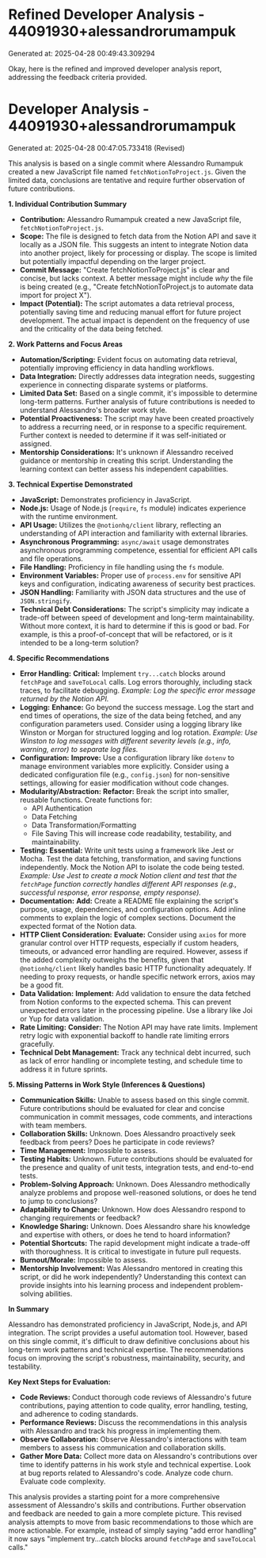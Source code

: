 # Refined Developer Analysis - 44091930+alessandrorumampuk
Generated at: 2025-04-28 00:49:43.309294

Okay, here is the refined and improved developer analysis report, addressing the feedback criteria provided.

# Developer Analysis - 44091930+alessandrorumampuk
Generated at: 2025-04-28 00:47:05.733418 (Revised)

This analysis is based on a single commit where Alessandro Rumampuk created a new JavaScript file named `fetchNotionToProject.js`. Given the limited data, conclusions are tentative and require further observation of future contributions.

**1. Individual Contribution Summary**

*   **Contribution:** Alessandro Rumampuk created a new JavaScript file, `fetchNotionToProject.js`.
*   **Scope:** The file is designed to fetch data from the Notion API and save it locally as a JSON file. This suggests an intent to integrate Notion data into another project, likely for processing or display. The scope is limited but potentially impactful depending on the larger project.
*   **Commit Message:** "Create fetchNotionToProject.js" is clear and concise, but lacks context. A better message might include *why* the file is being created (e.g., "Create fetchNotionToProject.js to automate data import for project X").
*   **Impact (Potential):** The script automates a data retrieval process, potentially saving time and reducing manual effort for future project development. The actual impact is dependent on the frequency of use and the criticality of the data being fetched.

**2. Work Patterns and Focus Areas**

*   **Automation/Scripting:** Evident focus on automating data retrieval, potentially improving efficiency in data handling workflows.
*   **Data Integration:**  Directly addresses data integration needs, suggesting experience in connecting disparate systems or platforms.
*   **Limited Data Set:**  Based on a single commit, it's impossible to determine long-term patterns. Further analysis of future contributions is needed to understand Alessandro's broader work style.
*   **Potential Proactiveness:** The script may have been created proactively to address a recurring need, or in response to a specific requirement. Further context is needed to determine if it was self-initiated or assigned.
*   **Mentorship Considerations:** It's unknown if Alessandro received guidance or mentorship in creating this script. Understanding the learning context can better assess his independent capabilities.

**3. Technical Expertise Demonstrated**

*   **JavaScript:** Demonstrates proficiency in JavaScript.
*   **Node.js:**  Usage of Node.js (`require`, `fs` module) indicates experience with the runtime environment.
*   **API Usage:**  Utilizes the `@notionhq/client` library, reflecting an understanding of API interaction and familiarity with external libraries.
*   **Asynchronous Programming:**  `async/await` usage demonstrates asynchronous programming competence, essential for efficient API calls and file operations.
*   **File Handling:**  Proficiency in file handling using the `fs` module.
*   **Environment Variables:**  Proper use of `process.env` for sensitive API keys and configuration, indicating awareness of security best practices.
*   **JSON Handling:**  Familiarity with JSON data structures and the use of `JSON.stringify`.
*   **Technical Debt Considerations:**  The script's simplicity may indicate a trade-off between speed of development and long-term maintainability. Without more context, it is hard to determine if this is good or bad.  For example, is this a proof-of-concept that will be refactored, or is it intended to be a long-term solution?

**4. Specific Recommendations**

*   **Error Handling:**  **Critical:** Implement `try...catch` blocks around `fetchPage` and `saveToLocal` calls. Log errors thoroughly, including stack traces, to facilitate debugging. _Example: Log the specific error message returned by the Notion API._
*   **Logging:**  **Enhance:** Go beyond the success message. Log the start and end times of operations, the size of the data being fetched, and any configuration parameters used. Consider using a logging library like Winston or Morgan for structured logging and log rotation. _Example: Use Winston to log messages with different severity levels (e.g., info, warning, error) to separate log files._
*   **Configuration:**  **Improve:** Use a configuration library like `dotenv` to manage environment variables more explicitly. Consider using a dedicated configuration file (e.g., `config.json`) for non-sensitive settings, allowing for easier modification without code changes.
*   **Modularity/Abstraction:**  **Refactor:**  Break the script into smaller, reusable functions.  Create functions for:
    *   API Authentication
    *   Data Fetching
    *   Data Transformation/Formatting
    *   File Saving
    This will increase code readability, testability, and maintainability.
*   **Testing:**  **Essential:**  Write unit tests using a framework like Jest or Mocha. Test the data fetching, transformation, and saving functions independently. Mock the Notion API to isolate the code being tested. _Example: Use Jest to create a mock Notion client and test that the `fetchPage` function correctly handles different API responses (e.g., successful response, error response, empty response)._
*   **Documentation:**  **Add:** Create a README file explaining the script's purpose, usage, dependencies, and configuration options. Add inline comments to explain the logic of complex sections.  Document the expected format of the Notion data.
*   **HTTP Client Consideration:**  **Evaluate:** Consider using `axios` for more granular control over HTTP requests, especially if custom headers, timeouts, or advanced error handling are required. However, assess if the added complexity outweighs the benefits, given that `@notionhq/client` likely handles basic HTTP functionality adequately.  If needing to proxy requests, or handle specific network errors, axios may be a good fit.
*   **Data Validation:**  **Implement:** Add validation to ensure the data fetched from Notion conforms to the expected schema. This can prevent unexpected errors later in the processing pipeline. Use a library like Joi or Yup for data validation.
*   **Rate Limiting:** **Consider:** The Notion API may have rate limits. Implement retry logic with exponential backoff to handle rate limiting errors gracefully.
*   **Technical Debt Management:** Track any technical debt incurred, such as lack of error handling or incomplete testing, and schedule time to address it in future sprints.

**5. Missing Patterns in Work Style (Inferences & Questions)**

*   **Communication Skills:** Unable to assess based on this single commit. Future contributions should be evaluated for clear and concise communication in commit messages, code comments, and interactions with team members.
*   **Collaboration Skills:** Unknown. Does Alessandro proactively seek feedback from peers?  Does he participate in code reviews?
*   **Time Management:**  Impossible to assess.
*   **Testing Habits:** Unknown. Future contributions should be evaluated for the presence and quality of unit tests, integration tests, and end-to-end tests.
*   **Problem-Solving Approach:** Unknown. Does Alessandro methodically analyze problems and propose well-reasoned solutions, or does he tend to jump to conclusions?
*   **Adaptability to Change:** Unknown. How does Alessandro respond to changing requirements or feedback?
*   **Knowledge Sharing:** Unknown. Does Alessandro share his knowledge and expertise with others, or does he tend to hoard information?
*   **Potential Shortcuts:** The rapid development might indicate a trade-off with thoroughness. It is critical to investigate in future pull requests.
*   **Burnout/Morale:** Impossible to assess.
*   **Mentorship Involvement:** Was Alessandro mentored in creating this script, or did he work independently? Understanding this context can provide insights into his learning process and independent problem-solving abilities.

**In Summary**

Alessandro has demonstrated proficiency in JavaScript, Node.js, and API integration. The script provides a useful automation tool. However, based on this single commit, it's difficult to draw definitive conclusions about his long-term work patterns and technical expertise. The recommendations focus on improving the script's robustness, maintainability, security, and testability.

**Key Next Steps for Evaluation:**

*   **Code Reviews:** Conduct thorough code reviews of Alessandro's future contributions, paying attention to code quality, error handling, testing, and adherence to coding standards.
*   **Performance Reviews:** Discuss the recommendations in this analysis with Alessandro and track his progress in implementing them.
*   **Observe Collaboration:** Observe Alessandro's interactions with team members to assess his communication and collaboration skills.
*   **Gather More Data:** Collect more data on Alessandro's contributions over time to identify patterns in his work style and technical expertise. Look at bug reports related to Alessandro's code. Analyze code churn. Evaluate code complexity.

This analysis provides a starting point for a more comprehensive assessment of Alessandro's skills and contributions. Further observation and feedback are needed to gain a more complete picture. This revised analysis attempts to move from basic recommendations to those which are more actionable. For example, instead of simply saying "add error handling" it now says "implement try...catch blocks around `fetchPage` and `saveToLocal` calls."
